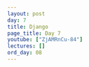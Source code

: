 ```yaml
---
layout: post
day: 7
title: Django
page_title: Day 7
youtube: ["ZjAMRnCu-84"]
lectures: []
ord_day: 08
---
```

